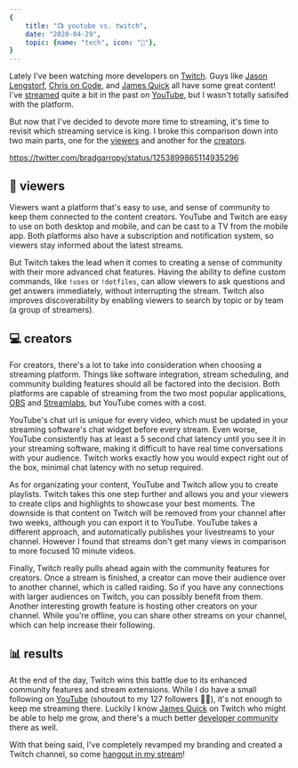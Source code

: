 ```yaml
---
{
    title: "📺 youtube vs. twitch",
    date: "2020-04-29",
    topic: {name: "tech", icon: "🔌"},
}
---
```


Lately I've been watching more developers on [Twitch][twitch]. Guys like [Jason Lengstorf][jason], [Chris on Code][chris], and [James Quick][james] all have some great content! I've [streamed][streams] quite a bit in the past on [YouTube][youtube], but I wasn't totally satisifed with the platform.

But now that I've decided to devote more time to streaming, it's time to revisit which streaming service is king. I broke this comparison down into two main parts, one for the [viewers][viewers] and another for the [creators][creators].

https://twitter.com/bradgarropy/status/1253899865114935296

## 👀 viewers

Viewers want a platform that's easy to use, and sense of community to keep them connected to the content creators. YouTube and Twitch are easy to use on both desktop and mobile, and can be cast to a TV from the mobile app. Both platforms also have a subscription and notification system, so viewers stay informed about the latest streams.

But Twitch takes the lead when it comes to creating a sense of community with their more advanced chat features. Having the ability to define custom commands, like `!uses` or `!dotfiles`, can allow viewers to ask questions and get answers immediately, without interrupting the stream. Twitch also improves discoverability by enabling viewers to search by topic or by team (a group of streamers).

## 💻 creators

For creators, there's a lot to take into consideration when choosing a streaming platform. Things like software integration, stream scheduling, and community building features should all be factored into the decision. Both platforms are capable of streaming from the two most popular applications, [OBS][obs] and [Streamlabs][streamlabs], but YouTube comes with a cost.

YouTube's chat url is unique for every video, which must be updated in your streaming software's chat widget before every stream. Even worse, YouTube consistently has at least a 5 second chat latency until you see it in your streaming software, making it difficult to have real time conversations with your audience. Twitch works exactly how you would expect right out of the box, minimal chat latency with no setup required.

As for organizating your content, YouTube and Twitch allow you to create playlists. Twitch takes this one step further and allows you and your viewers to create clips and highlights to showcase your best moments. The downside is that content on Twitch will be removed from your channel after two weeks, although you can export it to YouTube. YouTube takes a different approach, and automatically publishes your livestreams to your channel. However I found that streams don't get many views in comparison to more focused 10 minute videos.

Finally, Twitch really pulls ahead again with the community features for creators. Once a stream is finished, a creator can move their audience over to another channel, which is called raiding. So if you have any connections with larger audiences on Twitch, you can possibly benefit from them. Another interesting growth feature is hosting other creators on your channel. While you're offline, you can share other streams on your channel, which can help increase their following.

## 📊 results

At the end of the day, Twitch wins this battle due to its enhanced community features and stream extensions. While I do have a small following on [YouTube][youtube] (shoutout to my 127 followers 👋🏼), it's not enough to keep me streaming there. Luckily I know [James Quick][james] on Twitch who might be able to help me grow, and there's a much better [developer community][community] there as well.

With that being said, I've completely revamped my branding and created a Twitch channel, so come [hangout in my stream][channel]!

[twitch]: https://twitch.tv
[jason]: https://twitch.tv/jlengstorf
[chris]: https://twitch.tv/chrisoncode
[james]: https://twitch.tv/jamesqquick
[streams]: https://youtube.com/playlist?list=PL6Mu1AMmTL-uMkwOvZ5_Ytbu9qQ5SQSrc
[youtube]: https://youtube.com/bradgarropy
[viewers]: #-viewers
[creators]: #-creators
[obs]: https://obsproject.com
[streamlabs]: https://streamlabs.com
[community]: https://twitch.tv/team/livecoders
[channel]: https://twitch.tv/bradgarropy
